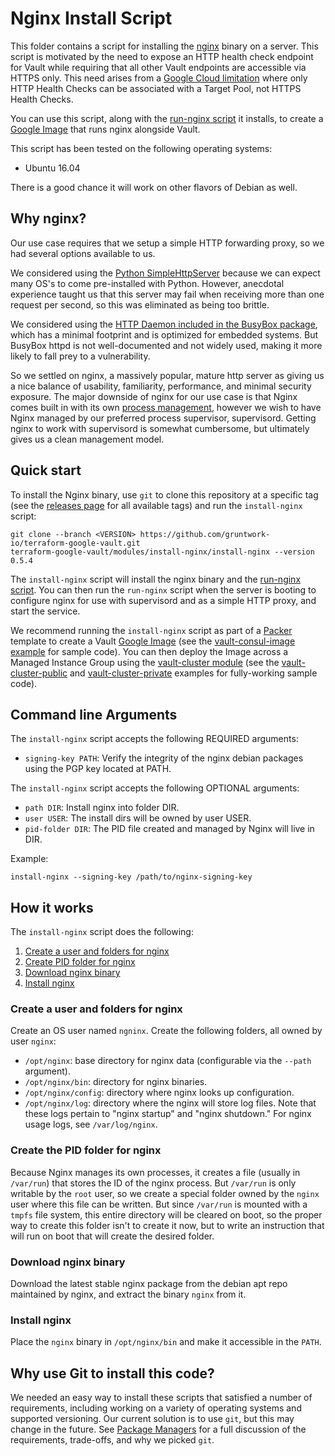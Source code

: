 # Nginx Install Script

This folder contains a script for installing the [nginx](https://nginx.org) binary on a server. This script is motivated
by the need to expose an HTTP health check endpoint for Vault while requiring that all other Vault endpoints are accessible
via HTTPS only. This need arises from a [Google Cloud limitation](
https://github.com/terraform-providers/terraform-provider-google/issues/18) where only HTTP Health Checks can be associated
with a Target Pool, not HTTPS Health Checks.  
 
You can use this script, along with the [run-nginx script](/modules/run-nginx) it installs, to create a [Google Image](
https://cloud.google.com/compute/docs/images) that runs nginx alongside Vault.

This script has been tested on the following operating systems:

* Ubuntu 16.04

There is a good chance it will work on other flavors of Debian as well.

## Why nginx?

Our use case requires that we setup a simple HTTP forwarding proxy, so we had several options available to us. 

We considered using the [Python SimpleHttpServer](https://docs.python.org/2/library/simplehttpserver.html) because we
can expect many OS's to come pre-installed with Python. However, anecdotal experience taught us that this server may fail
when receiving more than one request per second, so this was eliminated as being too brittle.

We considered using the [HTTP Daemon included in the BusyBox package](https://wiki.openwrt.org/doc/howto/http.httpd),
which has a minimal footprint and is optimized for embedded systems. But BusyBox httpd is not well-documented and not
widely used, making it more likely to fall prey to a vulnerability.

So we settled on nginx, a massively popular, mature http server as giving us a nice balance of usability, familiarity,
performance, and minimal security exposure. The major downside of nginx for our use case is that Nginx comes built in 
with its own [process management](https://www.nginx.com/blog/inside-nginx-how-we-designed-for-performance-scale/), however
we wish to have Nginx managed by our preferred process supervisor, supervisord. Getting nginx to work with supervisord
is somewhat cumbersome, but ultimately gives us a clean management model.

## Quick start

To install the Nginx binary, use `git` to clone this repository at a specific tag (see the [releases page](
../../../../releases) for all available tags) and run the `install-nginx` script:

```
git clone --branch <VERSION> https://github.com/gruntwork-io/terraform-google-vault.git
terraform-google-vault/modules/install-nginx/install-nginx --version 0.5.4
```

The `install-nginx` script will install the nginx binary and the [run-nginx script](/modules/run-ngninx).
You can then run the `run-nginx` script when the server is booting to configure nginx for use with supervisord and as a
simple HTTP proxy, and start the service.

We recommend running the `install-nginx` script as part of a [Packer](https://www.packer.io/) template to create a
Vault [Google Image](https://cloud.google.com/compute/docs/images) (see the [vault-consul-image example](
/examples/vault-consul-image) for sample code). You can then deploy the Image across a Managed Instance Group using the 
[vault-cluster module](/modules/vault-cluster) (see the [vault-cluster-public](/examples/vault-cluster-public) and 
[vault-cluster-private](/examples/vault-cluster-private) examples for fully-working sample code).




## Command line Arguments

The `install-nginx` script accepts the following REQUIRED arguments:

* `signing-key PATH`: Verify the integrity of the nginx debian packages using the PGP key located at PATH.

The `install-nginx` script accepts the following OPTIONAL arguments:

* `path DIR`: Install nginx into folder DIR.
* `user USER`: The install dirs will be owned by user USER.
* `pid-folder DIR`: The PID file created and managed by Nginx will live in DIR.

Example:

```
install-nginx --signing-key /path/to/nginx-signing-key
```



## How it works

The `install-nginx` script does the following:

1. [Create a user and folders for nginx](#create-a-user-and-folders-for-nginx)
1. [Create PID folder for nginx](#create-the-pid-folder-for-nginx)
1. [Download nginx binary](#download-nginx-binary)
1. [Install nginx](#install-nginx)


### Create a user and folders for nginx

Create an OS user named `ngninx`. Create the following folders, all owned by user `nginx`:

* `/opt/nginx`: base directory for nginx data (configurable via the `--path` argument).
* `/opt/nginx/bin`: directory for nginx binaries.
* `/opt/nginx/config`: directory where nginx looks up configuration.
* `/opt/nginx/log`: directory where the nginx will store log files. Note that these logs pertain to "nginx startup"
  and "nginx shutdown." For nginx usage logs, see `/var/log/nginx`.

### Create the PID folder for nginx 

Because Nginx manages its own processes, it creates a file (usually in `/var/run`) that stores the ID of the nginx process.
But `/var/run` is only writable by the `root` user, so we create a special folder owned by the `nginx` user where this
file can be written. But since `/var/run` is mounted with a `tmpfs` file system, this entire directory will be cleared 
on boot, so the proper way to create this folder isn't to create it now, but to write an instruction that will run on 
boot that will create the desired folder. 

### Download nginx binary

Download the latest stable nginx package from the debian apt repo maintained by nginx, and extract the binary `nginx`
from it.

### Install nginx

Place the `nginx` binary in `/opt/nginx/bin` and make it accessible in the `PATH`. 


## Why use Git to install this code?

<!-- TODO: update the package managers URL to the final URL when this Module is released -->

We needed an easy way to install these scripts that satisfied a number of requirements, including working on a variety 
of operating systems and supported versioning. Our current solution is to use `git`, but this may change in the future.
See [Package Managers](https://github.com/gruntwork-io/terraform-google-consul/blob/master/_docs/package-managers.md) for 
a full discussion of the requirements, trade-offs, and why we picked `git`.
